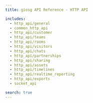 ```yaml
---
title: giosg API Reference - HTTP API

includes:
  - http_api/general
  - common_http_api
  - http_api/customer
  - http_api/teams
  - http_api/rooms
  - http_api/visitors
  - http_api/chats
  - http_api/partnerships
  - http_api/sharing
  - http_api/assets
  - http_api/timelines
  - http_api/realtime_reporting
  - http_api/exports
  - socket_api

search: true
---
```


